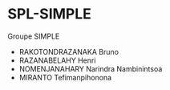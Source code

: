 # SPL-SIMPLE
Groupe SIMPLE 
- RAKOTONDRAZANAKA Bruno
- RAZANABELAHY Henri
- NOMENJANAHARY Narindra Nambinintsoa 
- MIRANTO Tefimanpihonona
